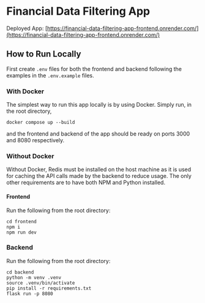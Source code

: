 # Financial Data Filtering App

Deployed App: [https://financial-data-filtering-app-frontend.onrender.com/](https://financial-data-filtering-app-frontend.onrender.com/)

## How to Run Locally

First create `.env` files for both the frontend and backend following the examples in the `.env.example` files.

### With Docker

The simplest way to run this app locally is by using Docker. Simply run, in the root directory,

```shell
docker compose up --build
```

and the frontend and backend of the app should be ready on ports 3000 and 8080 respectively.

### Without Docker

Without Docker, Redis must be installed on the host machine as it is used for caching the API calls made by the backend
to reduce usage. The only other requirements are to have both NPM and Python installed.

#### Frontend

Run the following from the root directory:

```shell
cd frontend
npm i
npm run dev
```

### Backend

Run the following from the root directory:

```shell
cd backend
python -m venv .venv
source .venv/bin/activate
pip install -r requirements.txt
flask run -p 8080
```